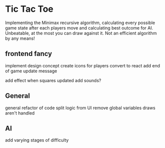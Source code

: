 # Tic Tac Toe
Implementing the Minimax recursive algorithm, calculating every possible game state after each players move and calculating best outcome for AI.
Unbeatable, at the most you can draw against it.
Not an efficient algorithm by any means!

## frontend fancy
implement design concept
create icons for players
convert to react
add end of game update message

add effect when squares updated
add sounds?

## General
general refactor of code
split logic from UI
remove global variables
draws aren't handled

## AI
add varying stages of difficulty

